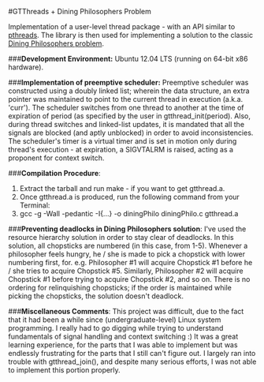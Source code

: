 #GTThreads + Dining Philosophers Problem

Implementation of a user-level thread package - with an API similar to [pthreads](http://man7.org/linux/man-pages/man7/pthreads.7.html). The library is then used for implementing a solution to the classic [Dining Philosophers problem](http://en.wikipedia.org/wiki/Dining_philosophers_problem).

###**Development Environment:** 
Ubuntu 12.04 LTS (running on 64-bit x86 hardware).

###**Implementation of preemptive scheduler:**
Preemptive scheduler was constructed using a doubly linked list; wherein the data structure, an extra pointer was maintained to point to the current thread in execution (a.k.a. 'curr'). The scheduler switches from one thread to another at the time of expiration of period (as specified by the user in gtthread_init(period). Also, during thread switches and linked-list updates, it is mandated that all the signals are blocked (and aptly unblocked) in order to avoid inconsistencies. The scheduler's timer is a virtual timer and is set in motion only during thread's execution - at expiration, a SIGVTALRM is raised, acting as a proponent for context switch.

###**Compilation Procedure**:
1. Extract the tarball and run make - if you want to get gtthread.a.
2. Once gtthread.a is produced, run the following command from your Terminal:
3. gcc -g -Wall -pedantic -I{...} -o diningPhilo diningPhilo.c gtthread.a

###**Preventing deadlocks in Dining Philosophers solution**:
I've used the resource hierarchy solution in order to stay clear of deadlocks. In this solution, all chopsticks are numbered (in this case, from 1-5). Whenever a philosopher feels hungry, he / she is made to pick a chopstick with lower numbering first, for. e.g. Philosopher #1 will acquire Chopstick #1 before he / she tries to acquire Chopstick #5. Similarly, Philosopher #2 will acquire Chopstick #1 before trying to acquire Chopstick #2, and so on. There is no ordering for relinquishing chopsticks; if the order is maintained while picking the chopsticks, the solution doesn't deadlock.

###**Miscellaneous Comments**:
This project was difficult, due to the fact that it had been a while since (undergraduate-level) Linux system programming. I really had to go digging while trying to understand fundamentals of signal handling and context switching :) It was a great learning experience, for the parts that I was able to implement but was endlessly frustrating for the parts that I still can't figure out. I largely ran into trouble with gtthread_join(), and despite many serious efforts, I was not able to implement this portion properly. 



